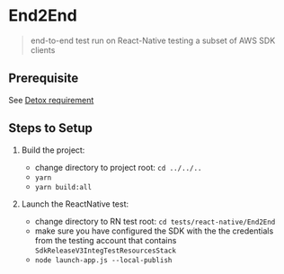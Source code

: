 # End2End

> end-to-end test run on React-Native testing a subset of AWS SDK clients

## Prerequisite

See [Detox requirement](https://github.com/wix/Detox#environment)

## Steps to Setup

1. Build the project:

   - change directory to project root: `cd ../../..`
   - `yarn`
   - `yarn build:all`

1. Launch the ReactNative test:

   - change directory to RN test root: `cd tests/react-native/End2End`
   - make sure you have configured the SDK with the the credentials from the testing account that contains
     `SdkReleaseV3IntegTestResourcesStack`
   - `node launch-app.js --local-publish`
